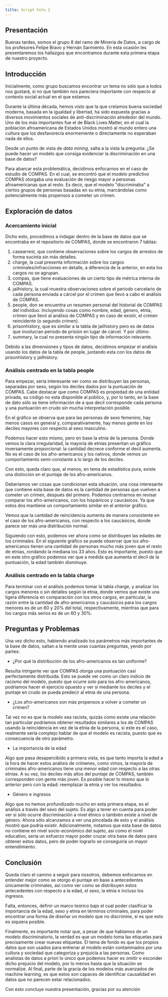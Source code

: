 ```yaml
---
title: Script hito 1
---
```


## Presentación

Buenas tardes, somos el grupo 8 del ramo de Minería de Datos, a cargo de los profesores Felipe Bravo y Hernán Sarmiento. En esta ocasión les presentaremos los hallazgos que encontramos durante esta primera etapa de nuestro proyecto.

## Introducción

Inicialmente, como grupo buscamos encontrar un tema no sólo que a todos nos gustará, si no que también nos pareciera importante con respecto al contexto social actual en el que estamos.

Durante la última década, hemos visto que la que creíamos buena sociedad moderna, basada en la igualdad y libertad, ha sido expuesta gracias a diversos movimientos sociales de anti-discriminación alrededor del mundo. Uno de los más importantes fue el de Black Lives Matter, en el cual la población afroamericana de Estados Unidos mostró al mundo entero una cultura que los desfavorecía enormemente o directamente no esperaban nada de ellos.

Desde un punto de vista de *data mining*, salta a la vista la pregunta: ¿Se puede hacer un modelo que consiga evidenciar la discriminación en una base de datos?

Para abarcar esta problemática, decidimos enfocarnos en el caso de estudio de COMPAS. En el cual, se encontró que el modelo predictivo COMPAS otorgaba una evaluación de riesgo mayor a personas afroamericanas que al resto. Es decir, que el modelo "discriminaba" a ciertos grupos de personas basadas en su etnia, marcándolas como potencialmente más propensos a cometer un crimen.

## Exploración de datos

### Acercamiento inicial

Dicho esto, procedimos a indagar dentro de la base de datos que se encontraba en el repositorio de COMPAS, donde se encontraron 7 tablas:

1. casearrest, que contiene observaciones sobre los cargos de arrestos de forma sucinta sin más detalles.
2. charge, la cual presenta información sobre los cargos criminales/infracciones en detalle, a diferencia de la anterior, en esta los cargos no se agrupan.
3. compas, que tiene evaluaciones de un cierto tipo de métrica interna de COMPAS.
4. jailhistory, la cual muestra observaciones sobre el periodo carcelario de cada persona enviada a cárcel por el crimen que llevó a cabo el análisis de COMPAS.
5. people, don se encuentra un resumen personal del historial de COMPAS del individuo. Incluyendo cosas como nombre, edad, genero, etnia, crimen que llevó al análisis de COMPAS y en caso de existir, el crimen reincidente (o segundo crimen).
6. prisonhistory, que es similar a la tabla de jailhistory pero es de datos que involucran periodo de prisión en lugar de cárcel. Y por último:
7. summary, la cual no presenta ningún tipo de información relevante.

Debido a las dimensiones y tipos de datos, decidimos empezar el análisis usando los datos de la tabla de people, juntando esta con los datos de prisonhistory y jailhistory.

### Análisis centrado en la tabla people

Para empezar, sería interesante ver como se distribuyen las personas, separadas por sexo, según los deciles dados por la puntuación de COMPAS. Cabe destacar que como COMPAS es propiedad de una entidad privada, su código no esta disponible al público, y, por lo tanto, en la base de dato sólo se tiene información de a que decil corresponde cada persona y una puntuación en crudo sin mucha interpretación posible.

En el gráfico se observa que para las personas de sexo femenino, hay menos casos en general y, comparativamente, hay menos gente en los deciles mayores con respecto al sexo masculino.

Podemos hacer esto mismo, pero en base la etnia de la persona. Donde vemos la clara irregularidad, la mayoría de etnias presentan un gráfico inversamente proporcional: la cantidad decrece conforme el decil aumenta. No es el caso de los afro-americanos y los nativos, donde vemos un comportamiento semi-constante a lo largo de los deciles.

Con esto, queda claro que, al menos, en tema de estadística pura, existe una distinción en el puntaje de los afro-americanos.

Deberíamos ver cosas que condicionan esta situación, una cosa interesante que contiene esta base de datos es la cantidad de personas que vuelven a cometer un crimen, después del primero. Podemos centrarnos en revisar comparar los afro-americanos, con los hispánicos y caucásicos. Ya que estos dos mantiene un comportamiento similar en el anterior gráfico.

Vemos que la cantidad de reincidencia aumenta de manera consistente en el caso de los afro-americanos, con respecto a los caucásicos, donde parece ser más una distribución normal.

Siguiendo con esto, podemos ver ahora como se distribuyen las edades de los criminales. En el siguiente gráfico se puede observar que los afro-americanos tienen una cantidad de personas mucho más joven que el resto de etnias, rondando la mediana los 33 años. Esto es importante, puesto que en este otro gráfico podemos ver que a medida que aumenta el decil de la puntuación, la edad también disminuye.

### Análisis centrado en la tabla charge

Para terminar con el análisis podemos tomar la tabla charge, y analizar los cargos menores o sin detalles según la etnia, donde vemos que existe una ligera diferencia en comparación con los otros cargos, en particular, la razón entre la cantidad de afro-americanos y caucásicos para los cargos menores es de un 60 y 20% del total, respectivamente, mientras que para los cargos más serios es de un 60 y 30%.

## Preguntas y Problemas
Una vez dicho esto, habiendo analizado los parámetros más importantes de la base de datos, saltan a la mente unas cuantas preguntas, yendo por partes:

- ¿Por qué la distribución de los afro-americanos es tan uniforme?

Resulta intrigante ver que COMPAS otorga una puntuación casi perfectamente distribuida. Esto se puede ver como un claro indicio de racismo del modelo, puesto que ocurre solo para los afro-americanos, podríamos hacer el ejercicio opuesto y ver si mediante los deciles y el puntaje en crudo se pueda predecir al etnia de una persona.

- ¿Los afro-americanos son más propensos a volver a cometer un crimen?

Tal vez no es que la modelo sea racista, quizás como existe una relación tan particular podríamos obtener resultados similares a los de COMPAS usando la reincidencia en vez de la etnia de la persona, si este es el caso, realmente sería complejo hablar de que el modelo es racista, puesto que es consecuencia de otro parámetro.

- La importancia de la edad

Algo que pasa desapercibido a primera vista, es que tanto importa la edad a la hora de hacer estos análisis de crímenes, como vimos, la mayoría de criminales afro-americanos tiene una menor edad con respecto a las otras etnias. A su vez, los deciles más altos del puntaje de COMPAS, también corresponden con gente más joven. Es posible hacer lo mismo que lo anterior pero con la edad: reemplazar la etnia y ver los resultados.

- Género e ingresos

Algo que no hemos profundizado mucho en esta primera etapa, es el análisis a través del sexo del sujeto. Es algo a tener en cuenta para poder ver si sólo ocurre discriminación a nivel étnico o también existe a nivel de género. Ahora sólo alcanzamos a ver una pincelada de esto y el análisis mostró que podría existir. Adicionalmente, notamos que esta base de datos no contiene en nivel socio-económico del sujeto, asi como el nivel educativo, sería un esfuerzo mayor poder cruzar otra base de datos para obtener estos datos, pero de poder lograrlo se conseguiría un mayor entendimiento.

## Conclusión

Queda claro el camino a seguir para nosotros, debemos enfocarnos en entender mejor como se otorgo el puntaje en base a antecedentes únicamente criminales, asi como ver como se distribuyen estos antecedentes con respecto a la edad, el sexo, la etnia e incluso los ingresos.

Falta, entonces, definir un marco teórico bajo el cual poder clasificar la importancia de la edad, sexo y etnia en términos criminales, para poder encontrar una forma de diseñar un modelo que no discrimine, si es que esto es siquiera posible.

Finalmente, es importante notar que, a pesar de que hablamos de un modelo discriminatorio, la verdad es que un modelo toma las etiquetas para precisamente crear nuevas etiquetas. El tema de fondo es que los propios datos que son usados para entrenar al modelo están contaminados por una cultura y sociedad que categoriza y prejuicia a las personas. Como analistas de datos a priori lo único que podemos hacer es omitir o esconder dicho prejuicio del modelo, por lo menos hasta que la situación se normalize. Al final, parte de la gracia de los modelos más avanzados de machine learning, es que estos son capaces de identificar causalidad en datos que no parecen estar relacionados.

Con esto concluye nuestra presentación, gracias por su atención
